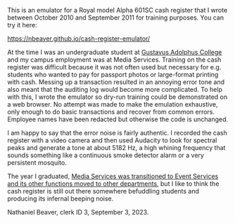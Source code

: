 This is an emulator for a Royal model Alpha 601SC cash register
that I wrote between October 2010 and September 2011
for training purposes.
You can try it here:

<https://nbeaver.github.io/cash-register-emulator/>

At the time I was an undergraduate student at [Gustavus Adolphus College](https://gustavus.edu/)
and my campus employment was at Media Services.
Training on the cash register was difficult
because it was not often used but necessary
for e.g. students who wanted to pay for passport photos
or large-format printing with cash.
Messing up a transaction resulted in an annoying error tone
and also meant that the auditing log would become more complicated.
To help with this, I wrote the emulator
so dry-run training could be demonstrated on a web browser.
No attempt was made to make the emulation exhaustive,
only enough to do basic transactions and recover from common errors.
Employee names have been redacted
but otherwise the code is unchanged.

I am happy to say that the error noise is fairly authentic.
I recorded the cash register with a video camera
and then used Audacity to look for spectral peaks
and generate a tone at about 5182 Hz,
a high whining frequency that sounds something like
a continuous smoke detector alarm or a very persistent mosquito.

The year I graduated, [Media Services was transitioned to Event Services and its other functions moved to other departments](https://mediaservices.blog.gustavus.edu/2014/07/22/so-long-and-thanks-for-all-the-fish/),
but I like to think the cash register is still out there somewhere
befuddling students and producing its infernal beeping noise.

Nathaniel Beaver, clerk ID 3, September 3, 2023.
